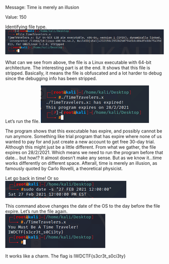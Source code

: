 Message: Time is merely an illusion

Value: 150 

Identifying file type.
<img src="https://github.com/CSBCTF/IWDCTF/blob/d673519da347cfa18b29e2a39b850360b7c5cadc/Binary%20-%20Time%20Travel/0%20file.PNG">
 
 What can we see from above, the file is a Linux executable with 64-bit architecture. The interesting part is at the end. It shows that this file is stripped. Basically, it means the file is obfuscated and a lot harder to debug since the debugging info has been stripped.

Let’s run the file.
<img src="https://github.com/CSBCTF/IWDCTF/blob/d5cffaa49c9042e27c97888ee27e3be6b59c8bae/Binary%20-%20Time%20Travel/1%20run.PNG">
 
The program shows that this executable has expire, and possibly cannot be run anymore. Something like trial program that has expire where none of us wanted to pay for and just create a new account to get free 30-day trial. Although this might just be a little different. 
From what we gather, the file expires on 28/2/2021. Which means we need to run the program before that date… but how!? It almost doesn’t make any sense. But as we know it...time works differently on different space.  Afterall, time is merely an illusion, as famously quoted by Carlo Rovelli, a theoretical physicist. 

Let go back in time! Or so 
<img src="https://github.com/CSBCTF/IWDCTF/blob/d5cffaa49c9042e27c97888ee27e3be6b59c8bae/Binary%20-%20Time%20Travel/2%20run.PNG">
 
This command above changes the date of the OS to the day before the file expire. Let’s run the file again.
<img src="https://github.com/CSBCTF/IWDCTF/blob/d5cffaa49c9042e27c97888ee27e3be6b59c8bae/Binary%20-%20Time%20Travel/3%20run.PNG">

 It works like a charm. The flag is IWDCTF{s3cr3t_s0ci3ty}
